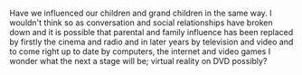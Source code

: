 Have we influenced our children and grand children in the same way. I wouldn't think so as conversation and social relationships have broken down and it is possible that parental and family influence has been replaced by firstly the cinema and radio and in later years by television and video and to come right up to date by computers, the internet and video games I wonder what the next a stage will be; virtual reality on DVD possibly?
